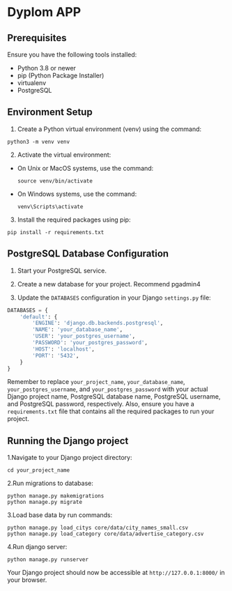 # Dyplom APP

## Prerequisites

Ensure you have the following tools installed:
- Python 3.8 or newer
- pip (Python Package Installer)
- virtualenv
- PostgreSQL

## Environment Setup

1. Create a Python virtual environment (venv) using the command:
```
python3 -m venv venv
```
2. Activate the virtual environment:
- On Unix or MacOS systems, use the command:
  ```
  source venv/bin/activate
  ```
- On Windows systems, use the command:
  ```
  venv\Scripts\activate
  ```

3. Install the required packages using pip:

```
pip install -r requirements.txt
```

## PostgreSQL Database Configuration

1. Start your PostgreSQL service.

2. Create a new database for your project. Recommend pgadmin4 

3. Update the `DATABASES` configuration in your Django `settings.py` file:
```python
DATABASES = {
    'default': {
        'ENGINE': 'django.db.backends.postgresql',
        'NAME': 'your_database_name',
        'USER': 'your_postgres_username',
        'PASSWORD': 'your_postgres_password',
        'HOST': 'localhost',
        'PORT': '5432',
    }
}
```

Remember to replace `your_project_name`, `your_database_name`, `your_postgres_username`, and `your_postgres_password` with your actual Django project name, PostgreSQL database name, PostgreSQL username, and PostgreSQL password, respectively. Also, ensure you have a `requirements.txt` file that contains all the required packages to run your project.


## Running the Django project
1.Navigate to your Django project directory:
```
cd your_project_name
```
2.Run migrations to database:
```
python manage.py makemigrations
python manage.py migrate
```
3.Load base data by run commands:
```
python manage.py load_citys core/data/city_names_small.csv
python manage.py load_category core/data/advertise_category.csv
```
4.Run django server:
```
python manage.py runserver
```

Your Django project should now be accessible at `http://127.0.0.1:8000/` in your browser.



